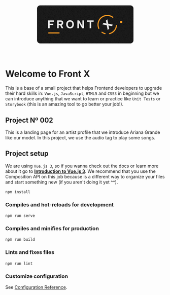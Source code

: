 <h1 style="padding: 40px;">
  <img style="display: block; margin: 0 auto;" src="./public/front-x-logo.png" alt="Front X Logo" title="Front X Logo" />
</h1>

# Welcome to Front X
This is a base of a small project that helps Frontend developers to upgrade their hard skills in: `Vue.js`, `JavaScript`, `HTML5` and `CSS3` in beginning but we can introduce anything that we want to learn or practice like `Unit Tests` or `Storybook` (this is an amazing tool to go better your job!).

## Project Nº 002
This is a landing page for an artist profile that we introduce Ariana Grande like our model. In this project, we use the audio tag to play some songs.

## Project setup
We are using `Vue.js 3`, so if you wanna check out the docs or learn more about it go to [**Introduction to Vue.js 3**](https://v3.vuejs.org/guide/introduction.html). We recommend that you use the Composition API on this job because is a different way to organize your files and start something new (if you aren't doing it yet ^^).
```
npm install
```
### Compiles and hot-reloads for development
```
npm run serve
```

### Compiles and minifies for production
```
npm run build
```

### Lints and fixes files
```
npm run lint
```

### Customize configuration
See [Configuration Reference](https://cli.vuejs.org/config/).
